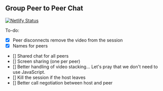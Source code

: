 ## Group Peer to Peer Chat

[![Netlify Status](https://api.netlify.com/api/v1/badges/1a6495f3-1ecf-498c-9a7c-c72826b8284c/deploy-status)](https://app.netlify.com/sites/blissful-kirch-6241bc/deploys)

To-do:

- [x] Peer disconnects remove the video from the session
- [x] Names for peers
- [] Shared chat for all peers
- [] Screen sharing (one per peer)
- [] Better handling of video stacking... Let's pray that we don't need to use JavaScript.
- [] Kill the session if the host leaves
- [] Better call negotiation between host and peer
